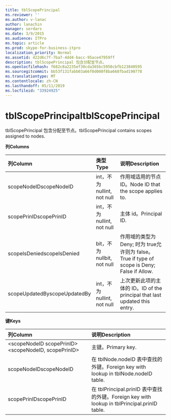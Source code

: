 ```yaml
---
title: tblScopePrincipal
ms.reviewer: ''
ms.author: v-lanac
author: lanachin
manager: serdars
ms.date: 3/9/2015
ms.audience: ITPro
ms.topic: article
ms.prod: skype-for-business-itpro
localization_priority: Normal
ms.assetid: 422d6c7f-7ba7-4dd4-bacc-95ace47959ff
description: tblScopePrincipal 包含分配至节点。
ms.openlocfilehash: f682c8a2235ef30cda365bc5950cbfb123840595
ms.sourcegitcommit: bb53f131fabb03a66f0d000f8ba668fbad190778
ms.translationtype: MT
ms.contentlocale: zh-CN
ms.lasthandoff: 05/11/2019
ms.locfileid: "33924925"
---
```

# <a name="tblscopeprincipal"></a><span data-ttu-id="a6ba2-103">tblScopePrincipal</span><span class="sxs-lookup"><span data-stu-id="a6ba2-103">tblScopePrincipal</span></span>
 
<span data-ttu-id="a6ba2-104">tblScopePrincipal 包含分配至节点。</span><span class="sxs-lookup"><span data-stu-id="a6ba2-104">tblScopePrincipal contains scopes assigned to nodes.</span></span>
  
<span data-ttu-id="a6ba2-105">**列**</span><span class="sxs-lookup"><span data-stu-id="a6ba2-105">**Columns**</span></span>

|<span data-ttu-id="a6ba2-106">**列**</span><span class="sxs-lookup"><span data-stu-id="a6ba2-106">**Column**</span></span>|<span data-ttu-id="a6ba2-107">**类型**</span><span class="sxs-lookup"><span data-stu-id="a6ba2-107">**Type**</span></span>|<span data-ttu-id="a6ba2-108">**说明**</span><span class="sxs-lookup"><span data-stu-id="a6ba2-108">**Description**</span></span>|
|:-----|:-----|:-----|
|<span data-ttu-id="a6ba2-109">scopeNodeID</span><span class="sxs-lookup"><span data-stu-id="a6ba2-109">scopeNodeID</span></span>  <br/> |<span data-ttu-id="a6ba2-110">int，不为 null</span><span class="sxs-lookup"><span data-stu-id="a6ba2-110">int, not null</span></span>  <br/> |<span data-ttu-id="a6ba2-111">作用域适用的节点 ID。</span><span class="sxs-lookup"><span data-stu-id="a6ba2-111">Node ID that the scope applies to.</span></span>  <br/> |
|<span data-ttu-id="a6ba2-112">scopePrinID</span><span class="sxs-lookup"><span data-stu-id="a6ba2-112">scopePrinID</span></span>  <br/> |<span data-ttu-id="a6ba2-113">int，不为 null</span><span class="sxs-lookup"><span data-stu-id="a6ba2-113">int, not null</span></span>  <br/> |<span data-ttu-id="a6ba2-114">主体 id。</span><span class="sxs-lookup"><span data-stu-id="a6ba2-114">Principal ID.</span></span>  <br/> |
|<span data-ttu-id="a6ba2-115">scopeIsDenied</span><span class="sxs-lookup"><span data-stu-id="a6ba2-115">scopeIsDenied</span></span>  <br/> |<span data-ttu-id="a6ba2-116">bit，不为 null</span><span class="sxs-lookup"><span data-stu-id="a6ba2-116">bit, not null</span></span>  <br/> |<span data-ttu-id="a6ba2-117">作用域的类型为 Deny; 时为 true允许则为 false。</span><span class="sxs-lookup"><span data-stu-id="a6ba2-117">True if type of scope is Deny; False if Allow.</span></span>  <br/> |
|<span data-ttu-id="a6ba2-118">scopeUpdatedBy</span><span class="sxs-lookup"><span data-stu-id="a6ba2-118">scopeUpdatedBy</span></span>  <br/> |<span data-ttu-id="a6ba2-119">int，不为 null</span><span class="sxs-lookup"><span data-stu-id="a6ba2-119">int, not null</span></span>  <br/> |<span data-ttu-id="a6ba2-120">上次更新此项的主体的 ID。</span><span class="sxs-lookup"><span data-stu-id="a6ba2-120">ID of the principal that last updated this entry.</span></span>  <br/> |
   
<span data-ttu-id="a6ba2-121">**键**</span><span class="sxs-lookup"><span data-stu-id="a6ba2-121">**Keys**</span></span>

|<span data-ttu-id="a6ba2-122">**列**</span><span class="sxs-lookup"><span data-stu-id="a6ba2-122">**Column**</span></span>|<span data-ttu-id="a6ba2-123">**说明**</span><span class="sxs-lookup"><span data-stu-id="a6ba2-123">**Description**</span></span>|
|:-----|:-----|
|<span data-ttu-id="a6ba2-124">\<scopeNodeID scopePrinID\></span><span class="sxs-lookup"><span data-stu-id="a6ba2-124">\<scopeNodeID, scopePrinID\></span></span>  <br/> |<span data-ttu-id="a6ba2-125">主键。</span><span class="sxs-lookup"><span data-stu-id="a6ba2-125">Primary key.</span></span>  <br/> |
|<span data-ttu-id="a6ba2-126">scopeNodeID</span><span class="sxs-lookup"><span data-stu-id="a6ba2-126">scopeNodeID</span></span>  <br/> |<span data-ttu-id="a6ba2-127">在 tblNode.nodeID 表中查找的外键。</span><span class="sxs-lookup"><span data-stu-id="a6ba2-127">Foreign key with lookup in tblNode.nodeID table.</span></span>  <br/> |
|<span data-ttu-id="a6ba2-128">scopePrinID</span><span class="sxs-lookup"><span data-stu-id="a6ba2-128">scopePrinID</span></span>  <br/> |<span data-ttu-id="a6ba2-129">在 tblPrincipal.prinID 表中查找的外键。</span><span class="sxs-lookup"><span data-stu-id="a6ba2-129">Foreign key with lookup in tblPrincipal.prinID table.</span></span>  <br/> |
   

